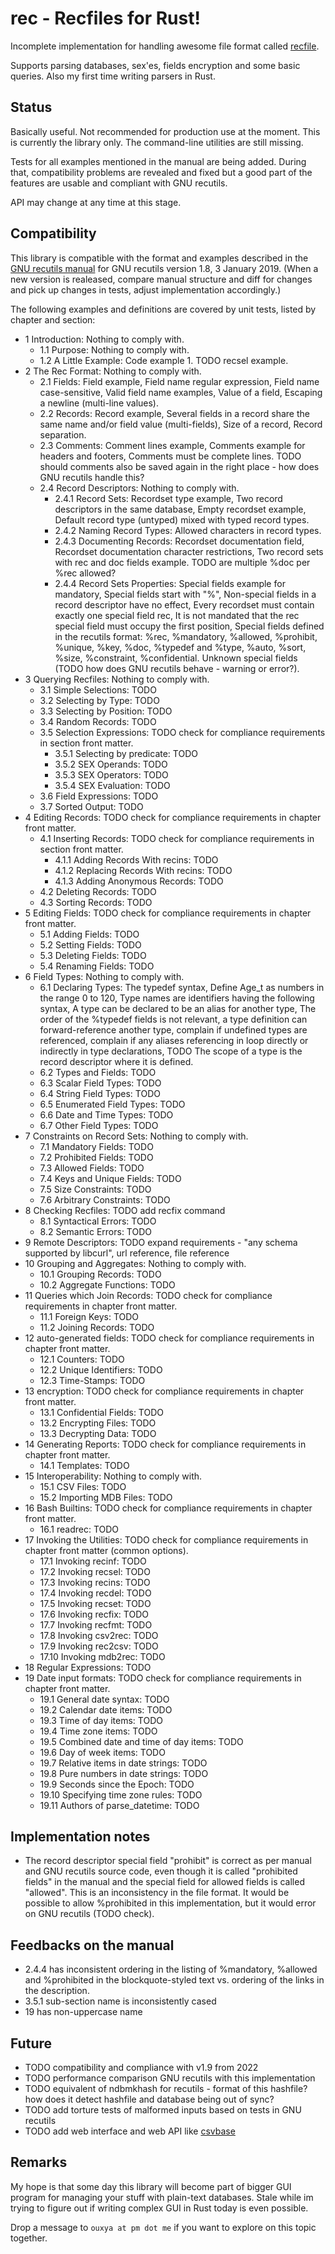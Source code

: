 # rec - Recfiles for Rust!

Incomplete implementation for handling awesome file format called [recfile](https://www.gnu.org/software/recutils/manual/recutils.html).

Supports parsing databases, sex'es, fields encryption and some basic queries. Also my first time writing parsers in Rust.

## Status

Basically useful. Not recommended for production use at the moment. This is currently the library only. The command-line utilities are still missing.

Tests for all examples mentioned in the manual are being added. During that, compatibility problems are revealed and fixed but a good part of the features are usable and compliant with GNU recutils.

API may change at any time at this stage.

## Compatibility

This library is compatible with the format and examples described in the [GNU recutils manual](https://www.gnu.org/software/recutils/manual/) for GNU recutils version 1.8, 3 January 2019. (When a new version is realeased, compare manual structure and diff for changes and pick up changes in tests, adjust implementation accordingly.)

The following examples and definitions are covered by unit tests, listed by chapter and section:

* 1 Introduction:  Nothing to comply with.
  * 1.1 Purpose:  Nothing to comply with.
  * 1.2 A Little Example:  Code example 1. TODO recsel example.
* 2 The Rec Format:  Nothing to comply with.
  * 2.1 Fields:  Field example, Field name regular expression, Field name case-sensitive, Valid field name examples, Value of a field, Escaping a newline (multi-line values).
  * 2.2 Records:  Record example, Several fields in a record share the same name and/or field value (multi-fields), Size of a record, Record separation.
  * 2.3 Comments:  Comment lines example, Comments example for headers and footers, Comments must be complete lines. TODO should comments also be saved again in the right place - how does GNU recutils handle this?
  * 2.4 Record Descriptors:  Nothing to comply with.
    * 2.4.1 Record Sets:  Recordset type example, Two record descriptors in the same database, Empty recordset example, Default record type (untyped) mixed with typed record types.
    * 2.4.2 Naming Record Types:  Allowed characters in record types.
    * 2.4.3 Documenting Records:  Recordset documentation field, Recordset documentation character restrictions, Two record sets with rec and doc fields example. TODO are multiple %doc per %rec allowed?
    * 2.4.4 Record Sets Properties:  Special fields example for mandatory, Special fields start with "%", Non-special fields in a record descriptor have no effect, Every recordset must contain exactly one special field rec, It is not mandated that the rec special field must occupy the first position, Special fields defined in the recutils format:  %rec, %mandatory, %allowed, %prohibit, %unique, %key, %doc, %typedef and %type, %auto, %sort, %size, %constraint, %confidential. Unknown special fields (TODO how does GNU recutils behave - warning or error?).
* 3 Querying Recfiles:  Nothing to comply with.
  * 3.1 Simple Selections:  TODO
  * 3.2 Selecting by Type:  TODO
  * 3.3 Selecting by Position:  TODO
  * 3.4 Random Records:  TODO
  * 3.5 Selection Expressions:  TODO check for compliance requirements in section front matter.
    * 3.5.1 Selecting by predicate:  TODO
    * 3.5.2 SEX Operands:  TODO
    * 3.5.3 SEX Operators:  TODO
    * 3.5.4 SEX Evaluation:  TODO
  * 3.6 Field Expressions:  TODO
  * 3.7 Sorted Output:  TODO
* 4 Editing Records: TODO check for compliance requirements in chapter front matter.
  * 4.1 Inserting Records:  TODO check for compliance requirements in section front matter.
    * 4.1.1 Adding Records With recins:  TODO
    * 4.1.2 Replacing Records With recins:  TODO
    * 4.1.3 Adding Anonymous Records:  TODO
  * 4.2 Deleting Records:  TODO
  * 4.3 Sorting Records:  TODO
* 5 Editing Fields:  TODO check for compliance requirements in chapter front matter.
  * 5.1 Adding Fields:  TODO
  * 5.2 Setting Fields:  TODO
  * 5.3 Deleting Fields:  TODO
  * 5.4 Renaming Fields:  TODO
* 6 Field Types:  Nothing to comply with.
  * 6.1 Declaring Types:  The typedef syntax, Define Age_t as numbers in the range 0 to 120, Type names are identifiers having the following syntax, A type can be declared to be an alias for another type, The order of the %typedef fields is not relevant, a type definition can forward-reference another type, complain if undefined types are referenced, complain if any aliases referencing in loop directly or indirectly in type declarations, TODO The scope of a type is the record descriptor where it is defined.
  * 6.2 Types and Fields:  TODO
  * 6.3 Scalar Field Types:  TODO
  * 6.4 String Field Types:  TODO
  * 6.5 Enumerated Field Types:  TODO
  * 6.6 Date and Time Types:  TODO
  * 6.7 Other Field Types:  TODO
* 7 Constraints on Record Sets:  Nothing to comply with.
  * 7.1 Mandatory Fields:  TODO
  * 7.2 Prohibited Fields:  TODO
  * 7.3 Allowed Fields:  TODO
  * 7.4 Keys and Unique Fields:  TODO
  * 7.5 Size Constraints:  TODO
  * 7.6 Arbitrary Constraints:  TODO
* 8 Checking Recfiles:  TODO add recfix command
  * 8.1 Syntactical Errors:  TODO
  * 8.2 Semantic Errors:  TODO
* 9 Remote Descriptors:  TODO expand requirements - "any schema supported by libcurl", url reference, file reference
* 10 Grouping and Aggregates:  Nothing to comply with.
  * 10.1 Grouping Records:  TODO
  * 10.2 Aggregate Functions:  TODO
* 11 Queries which Join Records:  TODO check for compliance requirements in chapter front matter.
  * 11.1 Foreign Keys:  TODO
  * 11.2 Joining Records:  TODO
* 12 auto-generated fields:  TODO check for compliance requirements in chapter front matter.
  * 12.1 Counters:  TODO
  * 12.2 Unique Identifiers:  TODO
  * 12.3 Time-Stamps:  TODO
* 13 encryption:  TODO check for compliance requirements in chapter front matter.
  * 13.1 Confidential Fields:  TODO
  * 13.2 Encrypting Files:  TODO
  * 13.3 Decrypting Data:  TODO
* 14 Generating Reports:  TODO check for compliance requirements in chapter front matter.
  * 14.1 Templates:  TODO
* 15 Interoperability:  Nothing to comply with.
  * 15.1 CSV Files:  TODO
  * 15.2 Importing MDB Files:  TODO
* 16 Bash Builtins:  TODO check for compliance requirements in chapter front matter.
  * 16.1 readrec:  TODO
* 17 Invoking the Utilities:  TODO check for compliance requirements in chapter front matter (common options).
  * 17.1 Invoking recinf:  TODO
  * 17.2 Invoking recsel:  TODO
  * 17.3 Invoking recins:  TODO
  * 17.4 Invoking recdel:  TODO
  * 17.5 Invoking recset:  TODO
  * 17.6 Invoking recfix:  TODO
  * 17.7 Invoking recfmt:  TODO
  * 17.8 Invoking csv2rec:  TODO
  * 17.9 Invoking rec2csv:  TODO
  * 17.10 Invoking mdb2rec:  TODO
* 18 Regular Expressions:  TODO
* 19 Date input formats:  TODO check for compliance requirements in chapter front matter.
  * 19.1 General date syntax:  TODO
  * 19.2 Calendar date items:  TODO
  * 19.3 Time of day items:  TODO
  * 19.4 Time zone items:  TODO
  * 19.5 Combined date and time of day items:  TODO
  * 19.6 Day of week items:  TODO
  * 19.7 Relative items in date strings:  TODO
  * 19.8 Pure numbers in date strings:  TODO
  * 19.9 Seconds since the Epoch:  TODO
  * 19.10 Specifying time zone rules:  TODO
  * 19.11 Authors of parse_datetime:  TODO

## Implementation notes

* The record descriptor special field "prohibit" is correct as per manual and GNU recutils source code, even though it is called "prohibited fields" in the manual and the special field for allowed fields is called "allowed". This is an inconsistency in the file format. It would be possible to allow %prohibited in this implementation, but it would error on GNU recutils (TODO check).

## Feedbacks on the manual

* 2.4.4 has inconsistent ordering in the listing of %mandatory, %allowed and %prohibited in the blockquote-styled text vs. ordering of the links in the description.
* 3.5.1 sub-section name is inconsistently cased
* 19 has non-uppercase name

## Future

* TODO compatibility and compliance with v1.9 from 2022
* TODO performance comparison GNU recutils with this implementation
* TODO equivalent of ndbmkhash for recutils - format of this hashfile? how does it detect hashfile and database being out of sync?
* TODO add torture tests of malformed inputs based on tests in GNU recutils
* TODO add web interface and web API like [csvbase](https://github.com/calpaterson/csvbase)

## Remarks

My hope is that some day this library will become part of bigger GUI program for managing your stuff with plain-text databases. Stale while im trying to figure out if writing complex GUI in Rust today is even possible.

Drop a message to `ouxya at pm dot me` if you want to explore on this topic together.
